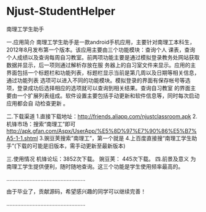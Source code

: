 Njust-StudentHelper
===================
南理工学生助手

一.应用简介
南理工学生助手是一款android手机应用，主要针对南理工本科生，2012年8月发布第一个版本。该应用主要由三个功能模块：查询个人
课表，查询个人成绩以及查询每周自习教室。前两项功能主要是通过模拟登录教务处网站获取数据并显示，后一项则通过解析存放在服
务器上的自习室文件来显示。应用的主界面包括一个标题栏和功能列表，标题栏显示当前是第几周以及日期等相关信息，通过功能列表
选项可以进入不同的功能模块。模拟登录的界面有保存帐号等选项，登录成功后选择相应的选项就可以查询到相关结果。查询自习教室
的界面主要由一个扩展列表组成。软件设置主要包括手动更新和软件信息等，同时每次启动应用都会自
动检查更新 。

二.下载渠道
1.直接下载地址：http://friends.aliapp.com/njustclassroom.apk 
2.机锋市场：搜索“南理工”即可 http://apk.gfan.com/Aspx/UserApp/%E5%8D%97%E7%90%86%E5%B7%A5-1-1.shtml
3.豌豆荚搜索”南理工”，第一个就是
4.上百度直接搜“南理工学生助手”(下载的可能是旧版本，需手动更新至最新版本)

三.使用情况
机锋论坛：3852次下载。 
豌豆荚： 445次下载。
四.前景及意义
为南理工学生提供便利，随时随地查询。这三个功能是学生使用频率最高的。



...................................................

由于毕业了，贡献源码，希望感兴趣的同学可以继续完善！

...................................................
